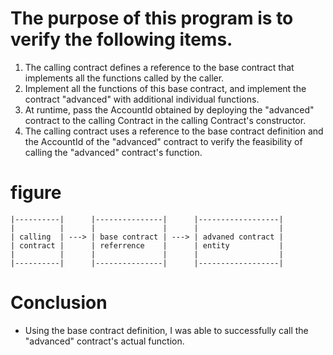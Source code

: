 # The purpose of this program is to verify the following items.
1. The calling contract defines a reference to the base contract that implements all the functions called by the caller.
1. Implement all the functions of this base contract, and implement the contract "advanced" with additional individual functions.
1. At runtime, pass the AccountId obtained by deploying the "advanced" contract to the calling Contract in the calling Contract's constructor.
1. The calling contract uses a reference to the base contract definition and the AccountId of the "advanced" contract to verify the feasibility of calling the "advanced" contract's function.

# figure
```
|----------|      |---------------|      |------------------|
|          |      |               |      |                  |
| calling  | ---> | base contract | ---> | advaned contract |
| contract |      | referrence    |      | entity           |
|          |      |               |      |                  |
|----------|      |---------------|      |------------------|
```

# Conclusion
- Using the base contract definition, I was able to successfully call the "advanced" contract's actual function.